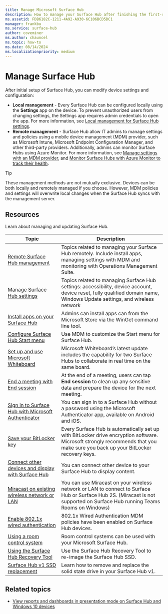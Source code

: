 ```yaml
---
title: Manage Microsoft Surface Hub
description: How to manage your Surface Hub after finishing the first-run program.
ms.assetid: FDB6182C-1211-4A92-A930-6C106BCD5DC1
manager: frankbu
ms.service: surface-hub
author: coveminer
ms.author: chauncel
ms.topic: how-to
ms.date: 08/14/2024
ms.localizationpriority: medium
---
```


# Manage Surface Hub

After initial setup of Surface Hub, you can modify device settings and configuration:

- **Local management** - Every Surface Hub can be configured locally using the **Settings** app on the device. To prevent unauthorized users from changing settings, the Settings app requires admin credentials to open the app. For more information, see [Local management for Surface Hub settings](local-management-surface-hub-settings.md).
- **Remote management** - Surface Hub allow IT admins to manage settings and policies using a mobile device management (MDM) provider, such as Microsoft Intune, Microsoft Endpoint Configuration Manager, and other third-party providers. Additionally, admins can monitor Surface Hubs using Azure Monitor.  For more information, see [Manage settings with an MDM provider](manage-settings-with-mdm-for-surface-hub.md), and [Monitor Surface Hubs with Azure Monitor to track their health](/azure/azure-monitor/insights/surface-hubs).

> [!TIP]
> These management methods are not mutually exclusive. Devices can be both locally and remotely managed if you choose. However, MDM policies and settings will overwrite local changes when the Surface Hub syncs with the management server.

## Resources

Learn about managing and updating Surface Hub.

| Topic | Description |
| ----- | ----------- |
| [Remote Surface Hub management](remote-surface-hub-management.md) |Topics related to managing your Surface Hub remotely. Include install apps, managing settings with MDM and monitoring with Operations Management Suite. |
| [Manage Surface Hub settings](manage-surface-hub-settings.md) |Topics related to managing Surface Hub settings: accessibility, device account, device reset, fully qualified domain name, Windows Update settings, and wireless network |
| [Install apps on your Surface Hub](install-apps-on-surface-hub.md) | Admins can install apps can from the Microsoft Store via the WinGet command line tool.|
[Configure Surface Hub Start menu](surface-hub-start-menu.md) | Use MDM to customize the Start menu for Surface Hub.
| [Set up and use Microsoft Whiteboard](whiteboard-collaboration.md)  | Microsoft Whiteboard’s latest update includes the capability for two Surface Hubs to collaborate in real time on the same board.   |
| [End a meeting with End session](finishing-your-surface-hub-meeting.md) | At the end of a meeting, users can tap **End session** to clean up any sensitive data and prepare the device for the next meeting.|
| [Sign in to Surface Hub with Microsoft Authenticator](surface-hub-authenticator-app.md) | You can sign in to a Surface Hub without a password using the Microsoft Authenticator app, available on Android and iOS.   |
| [Save your BitLocker key](save-bitlocker-key-surface-hub.md) | Every Surface Hub is automatically set up with BitLocker drive encryption software. Microsoft strongly recommends that you make sure you back up your BitLocker recovery keys.|
| [Connect other devices and display with Surface Hub](connect-and-display-with-surface-hub.md) | You can connect other device to your Surface Hub to display content.|
| [Miracast on existing wireless network or LAN](miracast-over-infrastructure.md) | You can use Miracast on your wireless network or LAN to connect to Surface Hub or Surface Hub 2S. (Miracast is not supported on Surface Hub running Teams Rooms on Windows) |
 [Enable 802.1x wired authentication](enable-8021x-wired-authentication.md) | 802.1x Wired Authentication MDM policies have been enabled on Surface Hub devices.
| [Using a room control system](use-room-control-system-with-surface-hub.md) | Room control systems can be used with your Microsoft Surface Hub.|
[Using the Surface Hub Recovery Tool](surface-hub-recovery-tool.md) | Use the Surface Hub Recovery Tool to re-image the Surface Hub SSD.
[Surface Hub v1 SSD replacement](surface-hub-ssd-replacement.md) | Learn how to remove and replace the solid state drive in your Surface Hub v1.

## Related topics

- [View reports and dashboards in presentation mode on Surface Hub and Windows 10 devices](https://powerbi.microsoft.com/documentation/powerbi-mobile-win10-app-presentation-mode/)

